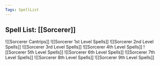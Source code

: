 ```yaml
---
Tags: SpellList
---
```

## Spell List: [[Sorcerer]]
![[Sorcerer Cantrips]]
![[Sorcerer 1st Level Spells]]
![[Sorcerer 2nd Level Spells]]
![[Sorcerer 3rd Level Spells]]
![[Sorcerer 4th Level Spells]]
![[Sorcerer 5th Level Spells]]
![[Sorcerer 6th Level Spells]]
![[Sorcerer 7th Level Spells]]
![[Sorcerer 8th Level Spells]]
![[Sorcerer 9th Level Spells]]